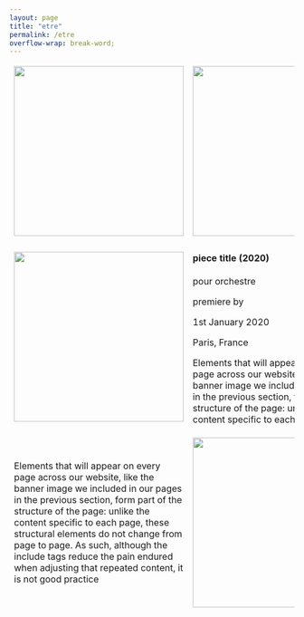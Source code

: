 ```yaml
---
layout: page
title: "etre"
permalink: /etre
overflow-wrap: break-word;
---
```




<table style="border:none;" width="300">
  <tbody style="border:none;">
    <tr style="border:none;">
      <td style="border:none;">
        <!-- 1 --><img src="https://github.com/kbys88/kbys88.github.io/assets/142012962/e4834db3-b2be-4e9c-b1f0-8458be217a95" width="300" height="300"></td>
      <td style="border:none;">
        <!-- 2 --><img src="https://github.com/kbys88/kbys88.github.io/assets/142012962/e4834db3-b2be-4e9c-b1f0-8458be217a95" width="300" height="300"></td>
    </tr>
    <tr style="border:none;">
      <td style="border:none;" width="300">
        <!-- 3 --><img src="https://github.com/kbys88/kbys88.github.io/assets/142012962/e4834db3-b2be-4e9c-b1f0-8458be217a95" width="300" height="300"></td>
      <td style="border:none;" width="300">
        <!-- 4 --><body><h4>piece title (2020)</h4>
          <p>pour orchestre</p>
          <p>premiere by</p>
          <p>1st January 2020</p>
          <p>Paris, France</p>
        <p>Elements that will appear on every page across our website, like the banner image we included in our pages in the previous section, form part of the structure of the page: unlike the content specific to each page.</p>
        </body></td>
    </tr>
    <tr style="border:none;" width="300">
      <td style="border:none;" width="300">
        <!-- 5 --><p>Elements that will appear on every page across our website, like the banner image we included in our pages in the previous section, form part of the structure of the page: unlike the content specific to each page, these structural elements do not change from page to page. As such, although the include tags reduce the pain endured when adjusting that repeated content, it is not good practice</p></td>
      <td style="border:none;" width="300">
        <!-- 6 --><img src="https://github.com/kbys88/kbys88.github.io/assets/142012962/e4834db3-b2be-4e9c-b1f0-8458be217a95" width="300" height="300"></td>
    </tr>
  </tbody>
</table>
